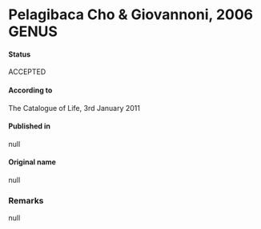 # Pelagibaca Cho & Giovannoni, 2006 GENUS

#### Status
ACCEPTED

#### According to
The Catalogue of Life, 3rd January 2011

#### Published in
null

#### Original name
null

### Remarks
null